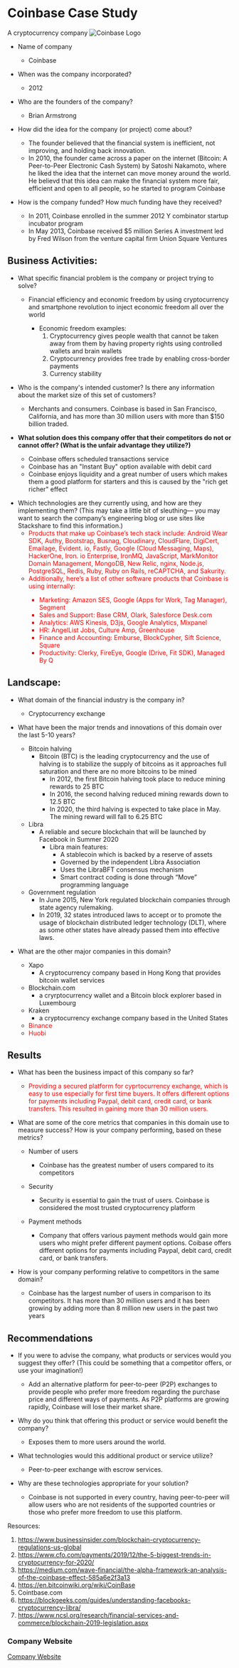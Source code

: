# Coinbase Case Study
A cryptocurrency company 
![Coinbase Logo](images/Coinbase_Logo.png)

* Name of company
    * Coinbase

* When was the company incorporated?
    * 2012

* Who are the founders of the company?
    * Brian Armstrong
    

* How did the idea for the company (or project) come about?
   
    -  The founder believed that the financial system is inefficient, not improving, and holding back innovation. 
    - In 2010, the founder came across a paper on the internet (Bitcoin: A Peer-to-Peer Electronic Cash System) by Satoshi Nakamoto, where he liked the idea that the internet can move money around the world. He believd that this idea can make the financial system more fair, efficient and open to all people, so he started to program Coinbase 

* How is the company funded? How much funding have they received?
    - In 2011, Coinbase enrolled in the summer 2012 Y combinator startup incubator program 
    - In May 2013, Coinbase received $5 million Series A investment led by Fred Wilson from the venture capital firm Union Square Ventures


## Business Activities:

* What specific financial problem is the company or project trying to solve?
    - Financial efficiency and economic freedom by using cryptocurrency and smartphone revolution to inject economic freedom all over the world
            
         - Economic freedom examples:
            1. Cryptocurrency gives people wealth that cannot be taken away from them by having property rights using controlled wallets and brain wallets
            2. Cryptocurrency provides free trade by enabling cross-border payments
            3. Currency stability



* Who is the company's intended customer?  Is there any information about the market size of this set of customers?
    - Merchants and consumers. Coinbase is based in San Francisco, California, and has more than 30 million users with more than $150 billion traded.


-   **What solution does this company offer that their competitors do not or cannot offer? (What is the unfair advantage they utilize?)** 
   
     - Coinbase offers scheduled transactions service
    - Coinbase has an "Instant Buy" option available with debit card
    - Coinbase enjoys liquidity and a great number of users which makes them a good platform for starters and this is caused by the "rich get richer" effect

* Which technologies are they currently using, and how are they implementing them? (This may take a little bit of sleuthing–– you may want to search the company’s engineering blog or use sites like Stackshare to find this information.)
    - <span style="color:red">Products that make up Coinbase’s tech stack include: Android Wear SDK, Authy, Bootstrap, Busnag, Cloudinary, CloudFlare, DigiCert, Emailage, Evident. io, Fastly, Google (Cloud Messaging, Maps), HackerOne, Iron. io Enterprise, IronMQ, JavaScript, MarkMonitor Domain Management, MongoDB, New Relic, nginx, Node.js, PostgreSQL, Redis, Ruby, Ruby on Rails, reCAPTCHA, and Sakurity.</span> 
    - <span style="color:red">Additionally, here’s a list of other software products that Coinbase is using internally:
        - Marketing: Amazon SES, Google (Apps for Work, Tag Manager), Segment
        - Sales and Support: Base CRM, Olark, Salesforce Desk.com
        - Analytics: AWS Kinesis, D3js, Google Analytics, Mixpanel
        - HR: AngelList Jobs, Culture Amp, Greenhouse
        - Finance and Accounting: Emburse, BlockCypher, Sift Science, Square
        - Productivity: Clerky, FireEye, Google (Drive, Fit SDK), Managed By Q</span> 
            > 



## Landscape:

* What domain of the financial industry is the company in?
    - Cryptocurrency exchange
* What have been the major trends and innovations of this domain over the last 5-10 years?
  -   Bitcoin halving
        - Bitcoin (BTC) is the leading cryptocurrency and the use of halving is to stabilize the supply of bitcoins as it approaches full saturation and there are no more bitcoins to be mined
            - In 2012, the first Bitcoin halving took place to reduce mining rewards to 25 BTC
            -  In 2016, the second halving reduced mining rewards down to 12.5 BTC
            - In 2020, the third halving is expected to take place in May. The mining reward will fall to 6.25 BTC
    - Libra
        - A reliable and secure blockchain that will be launched by Facebook in Summer 2020
            - Libra main features:
                - A stablecoin which is backed by a reserve of assets
                - Governed by the independent Libra Association
                - Uses the LibraBFT consensus mechanism
                - Smart contract coding is done through “Move” programming language
    - Government regulation 
        - In June 2015, New York regulated blockchain companies through state agency rulemaking.
        - In 2019, 32 states  introduced laws to accept or to promote the usage of blockchain distributed ledger technology (DLT), where as some other states have already passed them into effective laws. 

* What are the other major companies in this domain?
    - Xapo
        - A cryptocurrency company based in Hong Kong that provides bitcoin wallet services
    - Blockchain.com
        - a cryrptocurrency wallet and a Bitcoin block explorer based in Luxembourg
    - Kraken
        - a cryptocurrency exchange company based in the United States
    - <span style="color:red">Binance
    - <span style="color:red">Huobi
    




## Results

* What has been the business impact of this company so far?
    - <span style="color:red">Providing a secured platform for cyprtocurrency exchange, which is easy to use especially for first time buyers. It offers different options for payments including Paypal, debit card, credit card, or bank transfers. This resulted in gaining more than 30 million users. </span>

* What are some of the core metrics that companies in this domain use to measure success? How is your company performing, based on these metrics?
    - Number of users
        - Coinbase has the greatest number of users compared to its competitors
    - Security
        - Security is essential to gain the trust of users. Coinbase is considered the most trusted cryptocurrency platform

    - Payment methods
        - Company that offers various payment methods would gain more users who might prefer different payment options. Coibase offers different options for payments including Paypal, debit card, credit card, or bank transfers.


* How is your company performing relative to competitors in the same domain?
    - Coinbase has the largest number of users in comparison to its competitors. It has more than 30 million users and it has been growing by adding more than 8 million new users in the past two years

## Recommendations

* If you were to advise the company, what products or services would you suggest they offer? (This could be something that a competitor offers, or use your imagination!)
    - Add an alternative platform for peer-to-peer (P2P) exchanges to provide people who prefer more freedom regarding the purchase price and different ways of payments. As P2P platforms are growing rapidly,  Coinbase will lose their market share.

* Why do you think that offering this product or service would benefit the company?
   - Exposes them to more users around the world.
* What technologies would this additional product or service utilize?
    - Peer-to-peer exchange with escrow services.
* Why are these technologies appropriate for your solution?
    - Coinbase is not supported in every country, having peer-to-peer will allow users who are not residents of the supported countries or those who prefer more freedom to use this platform.


Resources:
1. https://www.businessinsider.com/blockchain-cryptocurrency-regulations-us-global
2. https://www.cfo.com/payments/2019/12/the-5-biggest-trends-in-cryptocurrency-for-2020/
3. https://medium.com/wave-financial/the-alpha-framework-an-analysis-of-the-coinbase-effect-585a6e2f3a13
4. https://en.bitcoinwiki.org/wiki/CoinBase
5. Cointbase.com 
6. https://blockgeeks.com/guides/understanding-facebooks-cryptocurrency-libra/
7. https://www.ncsl.org/research/financial-services-and-commerce/blockchain-2019-legislation.aspx



### Company Website
[Company Website](https://www.coinbase.com)

